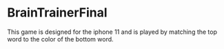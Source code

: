 # BrainTrainerFinal

This game is designed for the iphone 11 and is played by matching the top word to the color of the bottom word.
